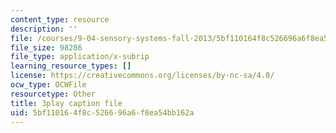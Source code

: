 ```yaml
---
content_type: resource
description: ''
file: /courses/9-04-sensory-systems-fall-2013/5bf110164f8c526696a6f8ea54bb162a_g1ka1MXpo3s.vtt
file_size: 98286
file_type: application/x-subrip
learning_resource_types: []
license: https://creativecommons.org/licenses/by-nc-sa/4.0/
ocw_type: OCWFile
resourcetype: Other
title: 3play caption file
uid: 5bf11016-4f8c-5266-96a6-f8ea54bb162a
---
```

